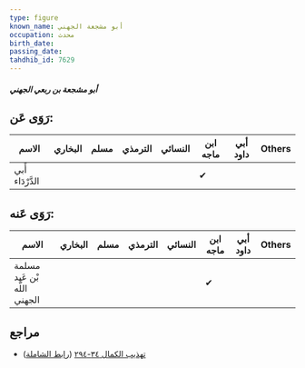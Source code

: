 ```yaml
---
type: figure
known_name: أبو مشجعة الجهني
occupation: محدث
birth_date:
passing_date:
tahdhib_id: 7629
---
```

##### أبو مشجعة بن ربعي الجهني

## رَوَى عَن:
| الاسم            | البخاري | مسلم | الترمذي | النسائي | ابن ماجه | أبي داود | Others |
| ---------------- | ------- | ---- | ------- | ------- | -------- | -------- | ------ |
| أَبي الدَّرْدَاء |         |      |         |         | ✔        |          |        |
## رَوَى عَنه:
| الاسم                        | البخاري | مسلم | الترمذي | النسائي | ابن ماجه | أبي داود | Others |
| ---------------------------- | ------- | ---- | ------- | ------- | -------- | -------- | ------ |
| مسلمة بْن عَبد اللَّه الجهني |         |      |         |         | ✔        |          |        |
## مراجع
- [تهذيب الكمال ٣٤-٢٩٤](obsidian://open?vault=Tahdhib-al-Kamal&file=Figures/٧٦٢٩-أبو%20مشجعة%20بن%20ربعي%20الجهني) ([رابط الشاملة](https://shamela.ws/book/3722/18411))